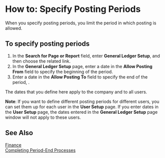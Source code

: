 <properties
	pageTitle="How to: Specify Posting Periods | Project “Madeira”"
	description="Explains how to set posting start and end dates."
	services="SMB"
	documentationCenter=""
	authors="jswymer"
	manager="edupont"
	editor=""/>
	
<tags
	ms.service="SMB"
	ms.workload=""
	ms.tgt_pltfrm="na"
	ms.devlang="na"
	ms.topic="article"
	ms.date="02/08/2016"
	ms.author="jswymer" />
	
# How to: Specify Posting Periods 
When you specify posting periods, you limit the period in which posting is allowed.

## To specify posting periods
1. In the **Search for Page or Report** field, enter **General Ledger Setup**, and then choose the related link.
2. In the **General Ledger Setup** page, enter a date in the **Allow Posting From** field to specify the beginning of the period.
3. Enter a date in the **Allow Posting To** field to specify the end of the period, .

The dates that you define here apply to the company and to all users.

**Note**: If you want to define different posting periods for different users, you can set them up for each user in the **User Setup** page. If you enter dates in the **User Setup** page, the dates entered in the **General Ledger Setup** page window will not apply to these users. 


## See Also
[Finance](finance.md)  
[Completing Period-End Processes](year-how-complete-period-end-processes.md)
